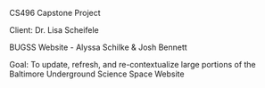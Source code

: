 CS496 Capstone Project

Client: Dr. Lisa Scheifele

BUGSS Website - Alyssa Schilke & Josh Bennett


Goal: To update, refresh, and re-contextualize large portions of the Baltimore Underground Science Space Website
